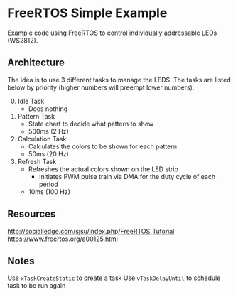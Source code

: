 # FreeRTOS Simple Example

Example code using FreeRTOS to control individually addressable LEDs (WS2812).

## Architecture

The idea is to use 3 different tasks to manage the LEDS.  The tasks are listed below by priority (higher numbers will preempt lower numbers).

0.  Idle Task
    -  Does nothing
1.  Pattern Task 
    - State chart to decide what pattern to show
    - 500ms (2 Hz)
2.  Calculation Task
    - Calculates the colors to be shown for each pattern
    - 50ms (20 Hz)
3.  Refresh Task
    - Refreshes the actual colors shown on the LED strip
        - Initiates PWM pulse train via DMA for the duty cycle of each period
    - 10ms (100 Hz)

## Resources
http://socialledge.com/sjsu/index.php/FreeRTOS_Tutorial
https://www.freertos.org/a00125.html

## Notes
Use `xTaskCreateStatic` to create a task
Use `vTaskDelayUntil` to schedule task to be run again